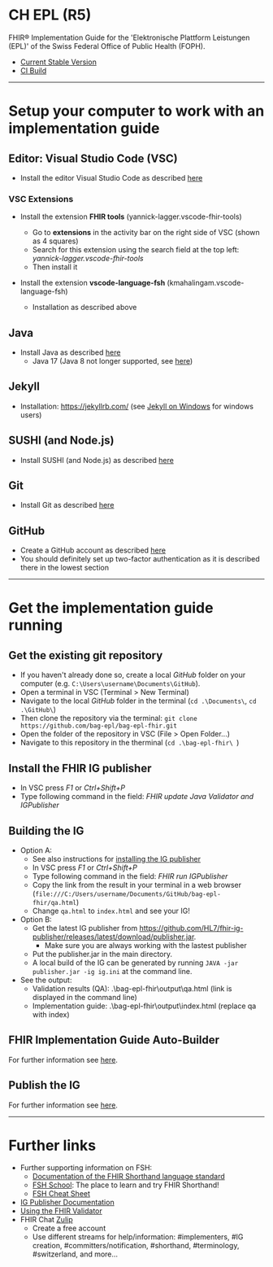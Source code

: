 # CH EPL (R5)
FHIR® Implementation Guide for the 'Elektronische Plattform Leistungen (EPL)' of the Swiss Federal Office of Public Health (FOPH).

* [Current Stable Version](https://fhir.ch/ig/ch-epl/index.html)
* [CI Build](https://build.fhir.org/ig/bag-epl/bag-epl-fhir/branches/master/index.html)

***************************

# Setup your computer to work with an implementation guide

## Editor: Visual Studio Code (VSC)
* Install the editor Visual Studio Code as described [here](https://code.visualstudio.com/docs/setup/setup-overview)

### VSC Extensions
* Install the extension **FHIR tools** (yannick-lagger.vscode-fhir-tools)
  * Go to **extensions** in the activity bar on the right side of VSC (shown as 4 squares)
  * Search for this extension using the search field at the top left: *yannick-lagger.vscode-fhir-tools*
  * Then install it

* Install the extension **vscode-language-fsh** (kmahalingam.vscode-language-fsh)
  * Installation as described above

## Java
* Install Java as described [here](https://www.java.com/en/download/help/download_options.html)
   * Java 17 (Java 8 not longer supported, see [here](https://chat.fhir.org/#narrow/stream/179294-committers.2Fannounce/topic/Java.208.20no.20longer.20supported))

## Jekyll
* Installation: https://jekyllrb.com/ (see [Jekyll on Windows](http://jekyll-windows.juthilo.com/2-jekyll-gem/) for windows users)

## SUSHI (and Node.js)
* Install SUSHI (and Node.js) as described [here](https://fshschool.org/docs/sushi/installation/)

## Git
* Install Git as described [here](https://git-scm.com/book/en/v2/Getting-Started-Installing-Git)

## GitHub
* Create a GitHub account as described [here](https://git-scm.com/book/en/v2/GitHub-Account-Setup-and-Configuration)
* You should definitely set up two-factor authentication as it is described there in the lowest section

***************************

# Get the implementation guide running 
## Get the existing git repository
* If you haven't already done so, create a local *GitHub* folder on your computer (e.g. `C:\Users\username\Documents\GitHub`).
* Open a terminal in VSC (Terminal > New Terminal)
* Navigate to the local *GitHub* folder in the terminal (`cd .\Documents\`, `cd .\GitHub\`)
* Then clone the repository via the terminal: `git clone https://github.com/bag-epl/bag-epl-fhir.git`
* Open the folder of the repository in VSC (File > Open Folder...)
* Navigate to this repository in the therminal (`cd .\bag-epl-fhir\ `)

## Install the FHIR IG publisher
* In VSC press *F1* or *Ctrl+Shift+P*
* Type following command in the field: *FHIR update Java Validator and IGPublisher*

## Building the IG
* Option A:
   * See also instructions for [installing the IG publisher](#install-the-fhir-ig-publisher)
   * In VSC press *F1* or *Ctrl+Shift+P*
   * Type following command in the field: *FHIR run IGPublisher*
   * Copy the link from the result in your terminal in a web browser (`file:///C:/Users/username/Documents/GitHub/bag-epl-fhir/qa.html`)
   * Change `qa.html` to `index.html` and see your IG!
* Option B:   
   * Get the latest IG publisher from https://github.com/HL7/fhir-ig-publisher/releases/latest/download/publisher.jar. 
      * Make sure you are always working with the lastest publisher 
   * Put the publisher.jar in the main directory.
   * A local build of the IG can be generated by running `JAVA -jar publisher.jar -ig ig.ini` at the command line.
* See the output:
   * Validation results (QA): .\bag-epl-fhir\output\qa.html (link is displayed in the command line)
   * Implementation guide: .\bag-epl-fhir\output\index.html (replace qa with index)

## FHIR Implementation Guide Auto-Builder
For further information see [here](https://github.com/FHIR/auto-ig-builder#fhir-implementation-guide-auto-builder).

## Publish the IG
For further information see [here](https://github.com/ahdis/k8s-fhir.ch#publish-an-implementation-guide-ch-xyz-with-a-version-eg-010).

***************************

# Further links
* Further supporting information on FSH:
   * [Documentation of the FHIR Shorthand language standard](http://hl7.org/fhir/uv/shorthand/)
   * [FSH School](https://fshschool.org/): The place to learn and try FHIR Shorthand!
   * [FSH Cheat Sheet](http://build.fhir.org/ig/HL7/fhir-shorthand/FSHQuickReference.pdf)
* [IG Publisher Documentation](https://confluence.hl7.org/display/FHIR/IG+Publisher+Documentation)
* [Using the FHIR Validator](https://confluence.hl7.org/display/FHIR/Using+the+FHIR+Validator)
* FHIR Chat [Zulip](chat.fhir.org)
  * Create a free account
  * Use different streams for help/information: #implementers, #IG creation, #committers/notification, #shorthand, #terminology, #switzerland, and more...
